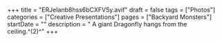 +++
title = "ERJeIanb8hss6bCXFV5y.avif"
draft = false
tags = ["Photos"]
categories = ["Creative Presentations"]
pages = ["Backyard Monsters"]
startDate = ""
description = " A giant Dragonfly hangs from the ceiling.^(2)^"
+++
